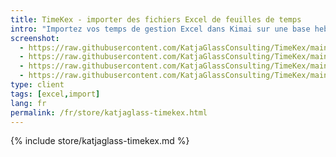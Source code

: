 ```yaml
---
title: TimeKex - importer des fichiers Excel de feuilles de temps
intro: "Importez vos temps de gestion Excel dans Kimai sur une base hebdomadaire. Une importation à plat des clients/projets/activités depuis Excel est également disponible."
screenshot: 
  - https://raw.githubusercontent.com/KatjaGlassConsulting/TimeKex/main/docs/img/timesheet_to_kimai_01.gif
  - https://raw.githubusercontent.com/KatjaGlassConsulting/TimeKex/main/docs/img/layout_week_display.png
  - https://raw.githubusercontent.com/KatjaGlassConsulting/TimeKex/main/docs/img/example_admin_create_02.png
  - https://raw.githubusercontent.com/KatjaGlassConsulting/TimeKex/main/docs/img/layout_week_display_issues.png
type: client
tags: [excel,import]
lang: fr
permalink: /fr/store/katjaglass-timekex.html
---
```


{% include store/katjaglass-timekex.md %}
